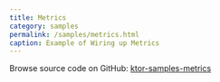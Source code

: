 ```yaml
---
title: Metrics
category: samples
permalink: /samples/metrics.html
caption: Example of Wiring up Metrics
---
```


Browse source code on GitHub: [ktor-samples-metrics](https://github.com/ktorio/ktor/tree/master/ktor-samples/ktor-samples-metrics)
